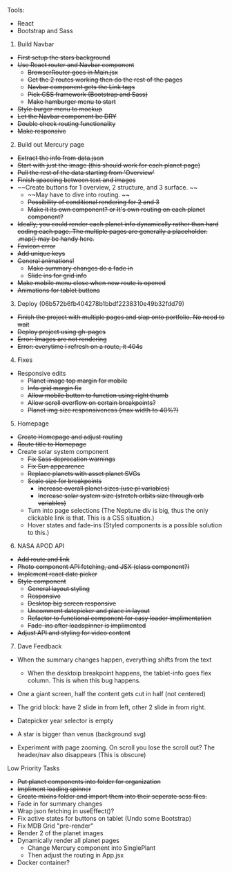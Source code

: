 Tools:
- React
- Bootstrap and Sass

1. Build Navbar
  - ~~First setup the stars background~~
  - ~~Use React router and Navbar component~~
    - ~~BrowserRouter goes in Main.jsx~~
    - ~~Get the 2 routes working then do the rest of the pages~~
    - ~~Navbar component gets the Link tags~~
    - ~~Pick CSS framework (Bootstrap and Sass)~~
    - ~~Make hamburger menu to start~~
  - ~~Style burger menu to mockup~~
  - ~~Let the Navbar component be DRY~~
  - ~~Double check routing functionality~~
  - ~~Make responsive~~

2. Build out Mercury page
  - ~~Extract the info from data.json~~
  - ~~Start with just the image (this should work for each planet page)~~
  - ~~Pull the rest of the data starting from 'Overview'~~
  - ~~Finish spaceing between text and images~~
  - ~~Create buttons for 1 overview, 2 structure, and 3 surface. ~~
    - ~~May have to dive into routing. ~~
    - ~~Possibility of conditional rendering for 2 and 3~~
    - ~~Make it its own component? or It's own routing on each planet component?~~
  - ~~Ideally, you could render each planet info dynamically rather than hard coding each page. The multiple pages are generally a placeholder. .map() may be handy here.~~
  - ~~Favicon error~~
  - ~~Add unique keys~~
  - ~~General animations!~~
    - ~~Make summary changes do a fade in~~
    - ~~Slide ins for grid info~~
  - ~~Make mobile menu close when new route is opened~~
  - ~~Animations for tablet buttons~~

3. Deploy (06b572b6fb404278b1bbdf2238310e49b32fdd79)
  - ~~Finish the project with multiple pages and slap onto portfolio. No need to wait~~
  - ~~Deploy project using gh-pages~~
  - ~~Error: Images are not rendering~~
  - ~~Error: everytime I refresh on a route, it 404s~~

4. Fixes
  - Responsive edits
    - ~~Planet image top margin for mobile~~
    - ~~Info grid margin fix~~
    - ~~Allow mobile button to function using right thumb~~
    - ~~Allow scroll overflow on certain breakpoints?~~
    - ~~Planet img size responsiveness (max width to 40%?)~~

5. Homepage
  - ~~Create Homepage and adjust routing~~
  - ~~Route title to Homepage~~
  - Create solar system component
    - ~~Fix Sass deprecation warnings~~
    - ~~Fix Sun appearence~~
    - ~~Replace planets with asset planet SVGs~~
    - ~~Scale size for breakpoints~~
      - ~~Increase overall planet sizes (use pl variables)~~
      - ~~Increase solar system size (stretch orbits size through orb variables)~~
    - Turn into page selections (The Neptune div is big, thus the only clickable link is that. This is a CSS situation.)
    - Hover states and fade-ins (Styled components is a possible solution to this.)

6. NASA APOD API
  - ~~Add route and link~~
  - ~~Photo component API fetching, and JSX (class component?)~~
  - ~~Implement react date picker~~
  - ~~Style component~~
    - ~~General layout styling~~
    - ~~Responsive~~
    - ~~Desktop big screen responsive~~
    - ~~Uncomment datepicker and place in layout~~
    - ~~Refactor to functional component for easy loader implimentation~~
    - ~~Fade-ins after loadspinner is implimented~~
  - ~~Adjust API and styling for video content~~


7. Dave Feedback
  - When the summary changes happen, everything shifts from the text
    - When the desktoip breakpoint happens, the tablet-info goes flex column. This is when this bug happens.
  - One a giant screen, half the content gets cut in half (not centered)
  - The grid block: have 2 slide in from left, other 2 slide in from right.
  - Datepicker year selector is empty

  - A star is bigger than venus (background svg)
  - Experiment with page zooming. On scroll you lose the scroll out? The header/nav also disappears (This is obscure)





Low Priority Tasks
  - ~~Put planet components into folder for organization~~
  - ~~Impliment loading spinner~~
  - ~~Create mixins folder and import them into their seperate scss files.~~
  - Fade in for summary changes
  - Wrap json fetching in useEffect()?
  - Fix active states for buttons on tablet (Undo some Bootstrap)
  - Fix MDB Grid "pre-render"
  - Render 2 of the planet images
  - Dynamically render all planet pages
    - Change Mercury component into SinglePlant
    - Then adjust the routing in App.jsx
  - Docker container?
